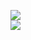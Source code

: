 [![](https://img.shields.io/badge/Made%20With-Github%20Spray-lightgrey.svg?style=for-the-badge&logo=github)](https://github.com/Annihil/github-spray#6937)  
[![](https://i.imgur.com/2DrTn0Z.gif)](https://github.com/Annihil/github-spray)